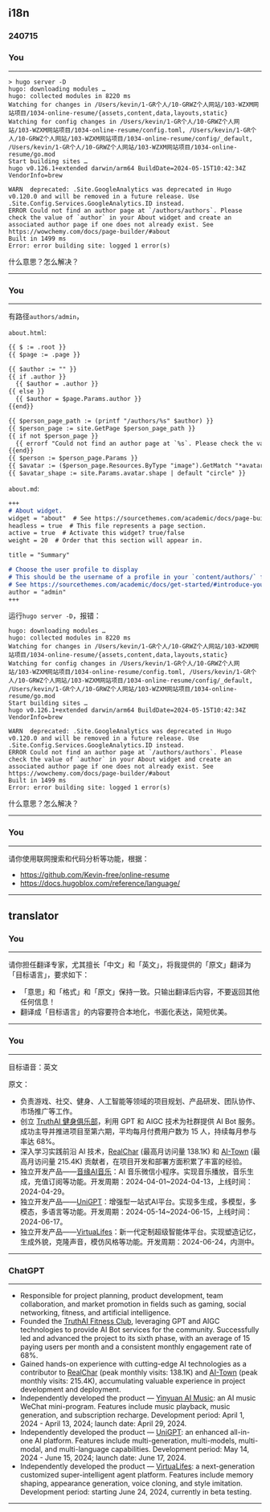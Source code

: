 ## i18n

### 240715

### You

---

```Shell
> hugo server -D
hugo: downloading modules …
hugo: collected modules in 8220 ms
Watching for changes in /Users/kevin/1-GR个人/10-GRWZ个人网站/103-WZXM网站项目/1034-online-resume/{assets,content,data,layouts,static}
Watching for config changes in /Users/kevin/1-GR个人/10-GRWZ个人网站/103-WZXM网站项目/1034-online-resume/config.toml, /Users/kevin/1-GR个人/10-GRWZ个人网站/103-WZXM网站项目/1034-online-resume/config/_default, /Users/kevin/1-GR个人/10-GRWZ个人网站/103-WZXM网站项目/1034-online-resume/go.mod
Start building sites …
hugo v0.126.1+extended darwin/arm64 BuildDate=2024-05-15T10:42:34Z VendorInfo=brew

WARN  deprecated: .Site.GoogleAnalytics was deprecated in Hugo v0.120.0 and will be removed in a future release. Use .Site.Config.Services.GoogleAnalytics.ID instead.
ERROR Could not find an author page at `/authors/authors`. Please check the value of `author` in your About widget and create an associated author page if one does not already exist. See https://wowchemy.com/docs/page-builder/#about
Built in 1499 ms
Error: error building site: logged 1 error(s)
```

什么意思？怎么解决？

---

### You

---

有路径`authors/admin`，

`about.html`:

```html
{{ $ := .root }}
{{ $page := .page }}

{{ $author := "" }}
{{ if .author }}
  {{ $author = .author }}
{{ else }}
  {{ $author = $page.Params.author }}
{{end}}

{{ $person_page_path := (printf "/authors/%s" $author) }}
{{ $person_page := site.GetPage $person_page_path }}
{{ if not $person_page }}
  {{ errorf "Could not find an author page at `%s`. Please check the value of `author` in your About widget and create an associated author page if one does not already exist. See https://wowchemy.com/docs/page-builder/#about " $person_page_path }}
{{end}}
{{ $person := $person_page.Params }}
{{ $avatar := ($person_page.Resources.ByType "image").GetMatch "*avatar*" }}
{{ $avatar_shape := site.Params.avatar.shape | default "circle" }}
```

`about.md`:

```md 
+++
# About widget.
widget = "about"  # See https://sourcethemes.com/academic/docs/page-builder/
headless = true  # This file represents a page section.
active = true  # Activate this widget? true/false
weight = 20  # Order that this section will appear in.

title = "Summary"

# Choose the user profile to display
# This should be the username of a profile in your `content/authors/` folder.
# See https://sourcethemes.com/academic/docs/get-started/#introduce-yourself
author = "admin"
+++
```

运行`hugo server -D`，报错：

```Shell
hugo: downloading modules …
hugo: collected modules in 8220 ms
Watching for changes in /Users/kevin/1-GR个人/10-GRWZ个人网站/103-WZXM网站项目/1034-online-resume/{assets,content,data,layouts,static}
Watching for config changes in /Users/kevin/1-GR个人/10-GRWZ个人网站/103-WZXM网站项目/1034-online-resume/config.toml, /Users/kevin/1-GR个人/10-GRWZ个人网站/103-WZXM网站项目/1034-online-resume/config/_default, /Users/kevin/1-GR个人/10-GRWZ个人网站/103-WZXM网站项目/1034-online-resume/go.mod
Start building sites …
hugo v0.126.1+extended darwin/arm64 BuildDate=2024-05-15T10:42:34Z VendorInfo=brew

WARN  deprecated: .Site.GoogleAnalytics was deprecated in Hugo v0.120.0 and will be removed in a future release. Use .Site.Config.Services.GoogleAnalytics.ID instead.
ERROR Could not find an author page at `/authors/authors`. Please check the value of `author` in your About widget and create an associated author page if one does not already exist. See https://wowchemy.com/docs/page-builder/#about
Built in 1499 ms
Error: error building site: logged 1 error(s)
```

什么意思？怎么解决？

---

### You

---

请你使用联网搜索和代码分析等功能，根据：

- https://github.com/Kevin-free/online-resume
- https://docs.hugoblox.com/reference/language/

---

## translator

### You

---

请你担任翻译专家，尤其擅长「中文」和「英文」，将我提供的「原文」翻译为「目标语言」，要求如下：

- 「意思」和「格式」和「原文」保持一致。只输出翻译后内容，不要返回其他任何信息！
- 翻译成「目标语言」的内容要符合本地化，书面化表达，简短优美。

---

### You

---

目标语音：英文

原文：

- 负责游戏、社交、健身、人工智能等领域的项目规划、产品研发、团队协作、市场推广等工作。
- 创立 [TruthAI 健身俱乐部](https://github.com/TruthAIOrg/ai-fitness-club)，利用 GPT 和 AIGC 技术为社群提供 AI Bot 服务。成功主导并推进项目至第六期，平均每月付费用户数为 15 人，持续每月参与率达 68%。
- 深入学习实践前沿 AI 技术，[RealChar](https://realchar.ai/) (最高月访问量 138.1K) 和 [AI-Town](https://www.convex.dev/ai-town) (最高月访问量 215.4K) 贡献者，在项目开发和部署方面积累了丰富的经验。
- 独立开发产品——[音缘AI音乐](https://img.ifree258.top/me.ifree.love/projects/yy_mp_code.png)：AI 音乐微信小程序。实现音乐播放，音乐生成，充值订阅等功能。开发周期：2024-04-01~2024-04-13，上线时间：2024-04-29。
- 独立开发产品——[UniGPT](https://unigpt.vip)：增强型一站式AI平台。实现多生成，多模型，多模态，多语言等功能。开发周期：2024-05-14~2024-06-15，上线时间：2024-06-17。
- 独立开发产品——[VirtuaLifes](https://virtualifes.com)：新一代定制超级智能体平台。实现塑造记忆，生成外貌，克隆声音，模仿风格等功能。开发周期：2024-06-24，内测中。

---

### ChatGPT

---

- Responsible for project planning, product development, team collaboration, and market promotion in fields such as gaming, social networking, fitness, and artificial intelligence.
- Founded the [TruthAI Fitness Club](https://github.com/TruthAIOrg/ai-fitness-club), leveraging GPT and AIGC technologies to provide AI Bot services for the community. Successfully led and advanced the project to its sixth phase, with an average of 15 paying users per month and a consistent monthly engagement rate of 68%.
- Gained hands-on experience with cutting-edge AI technologies as a contributor to [RealChar](https://realchar.ai/) (peak monthly visits: 138.1K) and [AI-Town](https://www.convex.dev/ai-town) (peak monthly visits: 215.4K), accumulating valuable experience in project development and deployment.
- Independently developed the product — [Yinyuan AI Music](https://img.ifree258.top/me.ifree.love/projects/yy_mp_code.png): an AI music WeChat mini-program. Features include music playback, music generation, and subscription recharge. Development period: April 1, 2024 - April 13, 2024; launch date: April 29, 2024.
- Independently developed the product — [UniGPT](https://unigpt.vip): an enhanced all-in-one AI platform. Features include multi-generation, multi-models, multi-modal, and multi-language capabilities. Development period: May 14, 2024 - June 15, 2024; launch date: June 17, 2024.
- Independently developed the product — [VirtuaLifes](https://virtualifes.com): a next-generation customized super-intelligent agent platform. Features include memory shaping, appearance generation, voice cloning, and style imitation. Development period: starting June 24, 2024, currently in beta testing.

---
